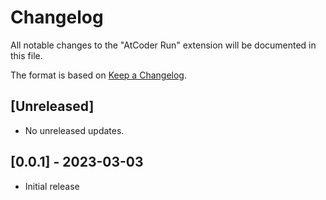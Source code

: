# Changelog

All notable changes to the "AtCoder Run" extension will be documented in this file.

The format is based on [Keep a Changelog](https://keepachangelog.com/en/1.0.0/).

## [Unreleased]

- No unreleased updates.

## [0.0.1] - 2023-03-03

- Initial release
